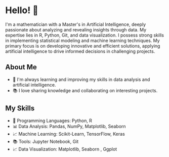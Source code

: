 
# Hello! 👋

I'm a mathematician with a Master's in Artificial Intelligence, deeply passionate about analyzing and revealing insights through data. My expertise lies in R, Python, Git, and data visualization. I possess strong skills in implementing statistical modeling and machine learning techniques. My primary focus is on developing innovative and efficient solutions, applying artificial intelligence to drive informed decisions in challenging projects.

## About Me

- 🌱 I'm always learning and improving my skills in data analysis and artificial intelligence.
- 📚 I love sharing knowledge and collaborating on interesting projects.

## My Skills

- 🐍 Programming Languages: Python, R
- 📊 Data Analysis: Pandas, NumPy, Matplotlib, Seaborn
- 📈 Machine Learning: Scikit-Learn, TensorFlow, Keras
- 📚 Tools: Jupyter Notebook, Git
- 📈 Data Visualization: Matplotlib, Seaborn , Ggplot


